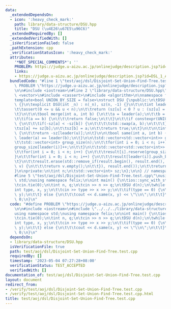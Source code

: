 ```yaml
---
data:
  _extendedDependsOn:
  - icon: ':heavy_check_mark:'
    path: library/data-structure/DSU.hpp
    title: "DSU (\u4E26\u67E5\u96C6)"
  _extendedRequiredBy: []
  _extendedVerifiedWith: []
  _isVerificationFailed: false
  _pathExtension: cpp
  _verificationStatusIcon: ':heavy_check_mark:'
  attributes:
    '*NOT_SPECIAL_COMMENTS*': ''
    PROBLEM: https://judge.u-aizu.ac.jp/onlinejudge/description.jsp?id=DSL_1_A
    links:
    - https://judge.u-aizu.ac.jp/onlinejudge/description.jsp?id=DSL_1_A
  bundledCode: "#line 1 \"test/aoj/dsl/Disjoint-Set-Union-Find-Tree.test.cpp\"\n#define\
    \ PROBLEM \"https://judge.u-aizu.ac.jp/onlinejudge/description.jsp?id=DSL_1_A\"\
    \n\n#include <iostream>\n#line 2 \"library/data-structure/DSU.hpp\"\n#include\
    \ <vector>\n#include <cassert>\n#include <algorithm>\n\nnamespace felix {\n\n\
    template<bool UNION_BY_SIZE = false>\nstruct DSU {\npublic:\n\tDSU() : DSU(0)\
    \ {}\n\texplicit DSU(int _n) : n(_n), sz(n, -1) {}\n\t\n\tint leader(int u) {\n\
    \t\tassert(0 <= u && u < n);\n\t\treturn (sz[u] < 0 ? u : (sz[u] = leader(sz[u])));\n\
    \t}\n\t\n\tbool merge(int a, int b) {\n\t\ta = leader(a);\n\t\tb = leader(b);\n\
    \t\tif(a == b) {\n\t\t\treturn false;\n\t\t}\n\t\tif constexpr(UNION_BY_SIZE)\
    \ {\n\t\t\tif(-sz[a] < -sz[b]) {\n\t\t\t\tstd::swap(a, b);\n\t\t\t}\n\t\t}\n\t\
    \tsz[a] += sz[b];\n\t\tsz[b] = a;\n\t\treturn true;\n\t}\n\t\n\tint size(int u)\
    \ {\n\t\treturn -sz[leader(u)];\n\t}\n\n\tbool same(int a, int b) {\n\t\treturn\
    \ leader(a) == leader(b);\n\t}\n\n\tstd::vector<std::vector<int>> groups() {\n\
    \t\tstd::vector<int> group_size(n);\n\t\tfor(int i = 0; i < n; i++) {\n\t\t\t\
    group_size[leader(i)]++;\n\t\t}\n\t\tstd::vector<std::vector<int>> result(n);\n\
    \t\tfor(int i = 0; i < n; i++) {\n\t\t\tresult[i].reserve(group_size[i]);\n\t\t\
    }\n\t\tfor(int i = 0; i < n; i++) {\n\t\t\tresult[leader(i)].push_back(i);\n\t\
    \t}\n\t\tresult.erase(std::remove_if(result.begin(), result.end(), [](const std::vector<int>&\
    \ v) {\n\t\t\treturn v.empty();\n\t\t}), result.end());\n\t\treturn result;\n\t\
    }\n\nprivate:\n\tint n;\n\tstd::vector<int> sz;\n};\n\n} // namespace felix\n\
    #line 5 \"test/aoj/dsl/Disjoint-Set-Union-Find-Tree.test.cpp\"\nusing namespace\
    \ std;\nusing namespace felix;\n\nint main() {\n\tios::sync_with_stdio(false);\n\
    \tcin.tie(0);\n\tint n, q;\n\tcin >> n >> q;\n\tDSU d(n);\n\twhile(q--) {\n\t\t\
    int type, x, y;\n\t\tcin >> type >> x >> y;\n\t\tif(type == 0) {\n\t\t\td.merge(x,\
    \ y);\n\t\t} else {\n\t\t\tcout << d.same(x, y) << \"\\n\";\n\t\t}\n\t}\n\treturn\
    \ 0;\n}\n"
  code: "#define PROBLEM \"https://judge.u-aizu.ac.jp/onlinejudge/description.jsp?id=DSL_1_A\"\
    \n\n#include <iostream>\n#include \"../../../library/data-structure/DSU.hpp\"\n\
    using namespace std;\nusing namespace felix;\n\nint main() {\n\tios::sync_with_stdio(false);\n\
    \tcin.tie(0);\n\tint n, q;\n\tcin >> n >> q;\n\tDSU d(n);\n\twhile(q--) {\n\t\t\
    int type, x, y;\n\t\tcin >> type >> x >> y;\n\t\tif(type == 0) {\n\t\t\td.merge(x,\
    \ y);\n\t\t} else {\n\t\t\tcout << d.same(x, y) << \"\\n\";\n\t\t}\n\t}\n\treturn\
    \ 0;\n}\n"
  dependsOn:
  - library/data-structure/DSU.hpp
  isVerificationFile: true
  path: test/aoj/dsl/Disjoint-Set-Union-Find-Tree.test.cpp
  requiredBy: []
  timestamp: '2023-05-04 07:27:28+08:00'
  verificationStatus: TEST_ACCEPTED
  verifiedWith: []
documentation_of: test/aoj/dsl/Disjoint-Set-Union-Find-Tree.test.cpp
layout: document
redirect_from:
- /verify/test/aoj/dsl/Disjoint-Set-Union-Find-Tree.test.cpp
- /verify/test/aoj/dsl/Disjoint-Set-Union-Find-Tree.test.cpp.html
title: test/aoj/dsl/Disjoint-Set-Union-Find-Tree.test.cpp
---
```

